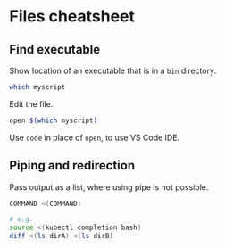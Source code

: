 # Files cheatsheet

## Find executable

Show location of an executable that is in a `bin` directory.

```sh
which myscript
```

Edit the file.

```sh
open $(which myscript)
```

Use `code` in place of `open`, to use VS Code IDE.

## Piping and redirection


Pass output as a list, where using pipe is not possible.

```sh
COMMAND <(COMMAND)

# e.g.
source <(kubectl completion bash)
diff <(ls dirA) <(ls dirB)
```

<!--stackedit_data:
eyJoaXN0b3J5IjpbLTY3NTI5NTE4XX0=
-->